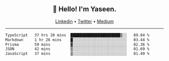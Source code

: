 <h2 align="center">👋 Hello! I'm Yaseen.</h2>
<p align="center">
  <a href="https://www.linkedin.com/in/yaseenkc/">Linkedin</a> •
  <a href="https://twitter.com/yaseeenkc">Twitter</a> •
  <a href="https://medium.com/@yaseen-kc">Medium</a>
</p>


<!--- 🔭 I’m currently working at []() as an  -->
<!--- - 💬 Ask me about **Javascript, React and Git** -->
<!--- - 📫 How to reach me: [@kc.yaseen](https://instagram.com/kc.yaseen) on Instagram -->
<!--- - ⚡ Fun fact: Big Fan of the :zap: emoji -->

-------

<!--START_SECTION:waka-->

```txt
TypeScript   37 hrs 20 mins  ██████████████████████▒░░   89.04 %
Markdown     1 hr 26 mins    █░░░░░░░░░░░░░░░░░░░░░░░░   03.44 %
Prisma       59 mins         ▓░░░░░░░░░░░░░░░░░░░░░░░░   02.36 %
JSON         42 mins         ▒░░░░░░░░░░░░░░░░░░░░░░░░   01.69 %
JavaScript   37 mins         ▒░░░░░░░░░░░░░░░░░░░░░░░░   01.49 %
```

<!--END_SECTION:waka-->
